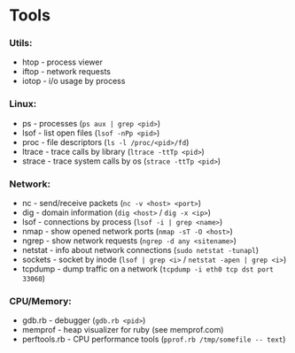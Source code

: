 # Tools

### Utils:
- htop - process viewer
- iftop - network requests
- iotop - i/o usage by process

### Linux:
- ps - processes (`ps aux | grep <pid>`)
- lsof - list open files (`lsof -nPp <pid>`)
- proc - file descriptors (`ls -l /proc/<pid>/fd`)
- ltrace - trace calls by library (`ltrace -ttTp <pid>`)
- strace - trace system calls by os (`strace -ttTp <pid>`)

### Network:
- nc - send/receive packets (`nc -v <host> <port>`)
- dig - domain information (`dig <host>` / `dig -x <ip>`)
- lsof - connections by process (`lsof -i | grep <name>`)
- nmap - show opened network ports (`nmap -sT -O <host>`)
- ngrep - show network requests (`ngrep -d any <sitename>`)
- netstat - info about network connections (`sudo netstat -tunapl`)
- sockets - socket by inode (`lsof | grep <i>` / `netstat -apen | grep <i>`)
- tcpdump - dump traffic on a network (`tcpdump -i eth0 tcp dst port 33060`)

### CPU/Memory:
- gdb.rb - debugger (`gdb.rb <pid>`)
- memprof - heap visualizer for ruby (see memprof.com)
- perftools.rb - CPU performance tools (`pprof.rb /tmp/somefile -- text`)
